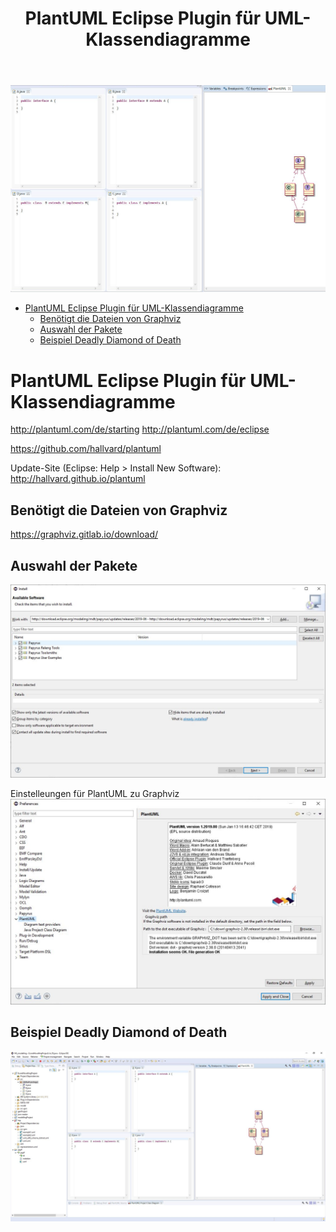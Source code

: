 ﻿---
layout: post
title: PlantUML Eclipse Plugin für UML-Klassendiagramme
categories: [IDE]
tags: [IDE, Eclipse, plugin, UML, plantuml]
--- 

![](../pics/20230705180726_planzuml_eclipse.png)
- [PlantUML Eclipse Plugin für UML-Klassendiagramme](#plantuml-eclipse-plugin-für-uml-klassendiagramme)
  - [Benötigt die Dateien von Graphviz](#benötigt-die-dateien-von-graphviz)
  - [Auswahl der Pakete](#auswahl-der-pakete)
  - [Beispiel Deadly Diamond of Death](#beispiel-deadly-diamond-of-death)

# PlantUML Eclipse Plugin für UML-Klassendiagramme

<http://plantuml.com/de/starting>
<http://plantuml.com/de/eclipse>

<https://github.com/hallvard/plantuml>

Update-Site (Eclipse: Help > Install New Software):
<http://hallvard.github.io/plantuml>


## Benötigt die Dateien von Graphviz 

<https://graphviz.gitlab.io/download/>


## Auswahl der Pakete 
![plantuml Pakete](../pic/capture_004_17072019_161049.jpg)

Einstelleungen für PlantUML zu Graphviz 
![Properties](../pic/capture_005_17072019_162027.jpg)

## Beispiel Deadly Diamond of Death 

![Deadly diamond of death](../pic/capture_007_17072019_162425.jpg)
